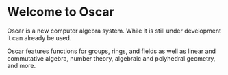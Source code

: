 # Welcome to Oscar

Oscar is a new computer algebra system.
While it is still under development it can already be used.

Oscar features functions for groups, rings, and fields as well as linear and commutative algebra, number theory, algebraic and polyhedral geometry, and more.
